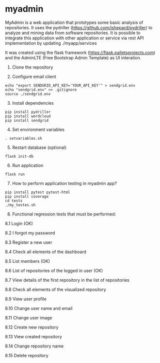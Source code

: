 # myadmin

MyAdmin is a web application that prototypes some basic analysis of repositories. It uses the pydriller (https://github.com/ishepard/pydriller) to analyze and mining data from software repositories. It is possible to integrate this application with other application or service via rest API implementation by updating ./myapp/services

It was created using the flask framework (https://flask.palletsprojects.com) and the AdminLTE (Free Bootstrap Admin Template) as UI interation.

1. Clone the repository

2. Configure email client
```
echo "export SENDGRID_API_KEY='YOUR_API_KEY'" > sendgrid.env
echo "sendgrid.env" >> .gitignore
source ./sendgrid.env
```

3. Install dependencies
```
pip install pydriller
pip install wordcloud
pip install sendgrid
```
4. Set environment variables
```
. setvariables.sh
```

5. Restart database (optional)
```
flask init-db
```

6. Run application
```
flask run
```

7. How to perform application testing in myadmin app?
```
pip install pytest pytest-html
pip install coverage
cd tests
./my_testes.sh
```

8. Functional regression tests that must be performed:

8.1 Login (OK)

8.2 I forgot my password

8.3 Register a new user

8.4 Check all elements of the dashboard

8.5 List members (OK)

8.6 List of repositories of the logged in user (OK)

8.7 View details of the first repository in the list of repositories

8.8 Check all elements of the visualized repository

8.9 View user profile

8.10 Change user name and email

8.11 Change user image

8.12 Create new repository

8.13 View created repository

8.14 Change repository name

8.15 Delete repository
